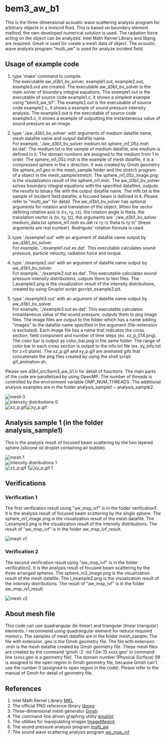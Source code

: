 # bem3_aw_b1
This is the three-dimensional acoustic wave scattering analysis program for arbitrary objects in a inviscid fluid. 
This is based on boundary element method, the own developed numerical solution is used. 
The radiation force acting on the object can be analyzed. 
Intel Math Kernel Library and libpng are required. 
Gmsh is used for create a mesh data of object. 
The acoustic wave analysis program "multi_aw" is used for analyze incident field.

## Usage of example code  
1. type 'make' command to compile.  
   The executable aw_d3b1_bv_solver, example1.out, example2.out, example3.out are created. 
   The executable aw_d3b1_bv_solver is the main solver of boundary integral equations. 
   The example1.out is the executable of source code example1.c, it shows a simplest example using "bem3_aw_b1". 
   The example2.out is the execubable of source code example2.c, it shows a example of sound pressure intensity analysis. 
   The example3.out is the executable of source code example3.c, it shows a example of outputting the instantaneous value of sound pressure as an image.  
   
2. type './aw_d3b1_bv_solver' with arguments of medium datafile name, mesh datafile name and output dafafile name.  
   For example, './aw_d3b1_bv_solver medium.txt sphere_m1_05z.msh ex.dat'. 
   The medium.txt is the sample of medium datafile, one medium is defined in it. 
   The domain numbers are assigned to the medium from 1 in order. 
   The sphere_m1_05z.msh is the example of mesh datafile, it is a compressed sphere in the z direction. 
   It was created by Gmsh geometry file sphere_m1.geo in the mesh_sample folder and the stretch program of a object in the mesh_sample/stretch. 
   The sphere_m1_05z_image.png is the visulalization result of the sphere_m1.msh. 
   The aw_d3b1_bv_solver solves boundary integral equations with the specified datafiles, outputs the results to binary file with the output datafile name. 
   The mfb.txt is the sample of incident field datafile, a focused beam is defined in it. 
   Please refer to "multi_aw" for detail. 
   The aw_d3b1_bv_solver has optional arguments for rotation and translation of the object. 
   When the vector defining rotation axis is (rx, ry, rz), the rotation angle is theta, the translation vector is (tx, ty, tz), 
   the arguments are './aw_d3b1_bv_solver medium_data.txt sphere_m1.msh ex.dat rx ry rz theta tx ty tz' (these arguments are real number). 
   Rodrigues' rotation formula is used.  
   
3. type './example1.out' with an argument of datafile name output by aw_d3b1_bv_solver.  
   For example, './example1.out ex.dat'. 
   This executable calculates sound pressure, particle velocity, radiation force and torque.  
   
4. type './example2.out' with an argument of datafile name output by aw_d3b1_bv_solver.  
   For example, './example2.out ex.dat'. 
   This executable calculates sound pressure intensity distributions, outputs them to text files. 
   The I_example2.png is the visualization result of the intensity distributions, created by using Gnuplot script gscript_example2.plt.  
   
5. type './example3.out' with an argument of datafile name output by aw_d3b1_bv_solver.  
   For example, './example3.out ex.dat'. 
   This executable calculates instantaneous value of the sound pressure, outputs them to png image files. 
   The image files are output to the folder which has a name adding "images" to the datafile name specified in the argument (file-extension is excluded). 
   Each image file has a name that indicates the cross section, field component and number of time steps (ex. xz_p_014.png). 
   The color bar is output as color_bar.png in the same folder. 
   The range of color bar in each cross section is output to the info.txt file (ex. xy_info.txt for z=0 plane). 
   The xz_p.gif and xy_p.gif are animated gifs that concatenate the png files created by using the shell script gif_animation.sh.  
   
Please see d3b1_src/bem3_aw_b1.h for detail of functions. The main parts of the code are parallelized by using OpenMP. 
The number of threads is controlled by the environment variable OMP_NUM_THREADS. 
The additional analysis examples are in the folder analysis_sample1 ~ analysis_sample2.

![mesh 0](sphere_m1_05z_image.png "mesh image of the object (sphere_m1_05z_image.png)")  
![intensity distributions 0](I_example2.png "sound pressure intensity distributions (I_example2.png)")  
![xz_p.gif](xz_p.gif "instantaneous value of the p on y=0 plane (xz_p.gif)")![xy_p.gif](xy_p.gif "instantaneous value of the p on z=0 plane (xy_p.gif)")  


## Analysis sample 1 (in the folder analysis_sample1)  

This is the analysis result of focused beam scattering by the two layered sphere (silicone oil droplet containing air bubble).  

![mesh 1](analysis_sample1/sphere_m2_image.png "mesh image of the object (analysis_sample1/sphere_m2_image.png)")  
![intensity distributions 1](analysis_sample1/I_example2.png "sound pressure intensity distributions (analysis_sample1/I_example2.png)")  
![xz_p.gif 1](analysis_sample1/xz_p.gif "instantaneous value of the p on y=0 plane (analysis_sample1/xz_p.gif)")![xy_p.gif 1](analysis_sample1/xy_p.gif "instantaneous value of the p on z=0 plane (analysis_sample1/xy_p.gif)")  


## Verifications  
### Verification 1    
The first verification result using "aw_msp_ivf" is in the folder verification1.
It is the analysis result of focused beam scattering by the single sphere.
The sphere_m1_image.png is the visualization result of the mesh datafile. 
The I_example2.png is the visualization result of the intensity distributions.
The result of "aw_msp_ivf" is in the folder aw_msp_ivf_result.  

![mesh v1](verification1/sphere_m1_image.png "mesh image of the single sphere (verification1/sphere_m1_image.png)")  

### Verification 2  
The second verification result using "aw_msp_ivf" is in the folder verification2.
It is the analysis result of focused beam scattering by the three arranged spheres.
The sphere_m3_image.png is the visualization result of the mesh datafile. 
The I_example2.png is the visualization result of the intensity distributions.
The result of "aw_msp_ivf" is in the folder aw_msp_ivf_result.  

![mesh v2](verification2/sphere_m3_image.png "mesh image of the three arranged spheres (verification2/sphere_m3_image.png)")  


## About mesh file

This code can use quadrangular (bi-linear) and triangular (linear triangular) elements. 
I recommend using quadrangular element for reduce required memory. 
The samples of mesh datafile are in the folder mesh_sample. 
The file with extension .geo is the Gmsh geometry file. 
The file with extension .msh is the mesh datafile created by Gmsh geometry file. 
These mesh files are created by the command 'gmsh -2 -tol 1.0e-15 xxxx.geo' in command line (xxxx.geo is a geometry file). 
The domain number (Physical Surface) 99 is assigned to the open region in Gmsh geometry file, because Gmsh can't use the number 0 (assigned to open region in the code). 
Please refer to the manual of Gmsh for detail of geometry file.  


## References

1. Intel Math Kernel Library [MKL](https://software.intel.com/mkl)  
2. The official PNG reference library [libpng](http://www.libpng.org/pub/png/libpng.html)  
3. Three-dimensional mesh generator [Gmsh](https://gmsh.info/)  
4. The command-line driven graphing utility [gnuplot](http://www.gnuplot.info/)  
5. The utilities for manipulating images [ImageMagick](https://imagemagick.org/)  
6. The sound pressure analysis program [multi_aw](https://github.com/akohta/multi_aw/)  
7. The sound wave scattering analysis program [aw_msp_ivf](https://github.com/akohta/aw_msp_ivf/)  

